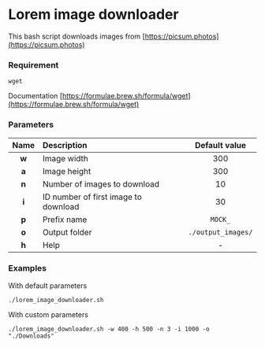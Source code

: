 # Lorem image downloader

This bash script downloads images from [https://picsum.photos](https://picsum.photos)

### Requirement
`wget` 

Documentation
[https://formulae.brew.sh/formula/wget](https://formulae.brew.sh/formula/wget)

### Parameters
|Name|Description|Default value|
|:----:|:-----------|:-----:|
|**w**|Image width|300|
|**a**|Image height|300|
|**n**|Number of images to download|10|
|**i**|ID number of first image to download|30|
|**p**|Prefix name|`MOCK_`|
|**o**|Output folder|`./output_images/`|
|**h**|Help|-|

### Examples
With default parameters

`./lorem_image_downloader.sh`

With custom parameters

`./lorem_image_downloader.sh -w 400 -h 500 -n 3 -i 1000 -o "./Downloads"`
